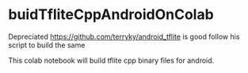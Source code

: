 # buidTfliteCppAndroidOnColab

Depreciated 
https://github.com/terryky/android_tflite is good follow his script to build the same


This colab notebook will build tflite cpp binary files for android.

